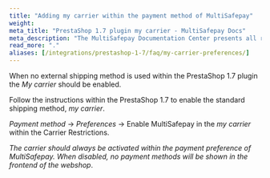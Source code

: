 ```yaml
---
title: "Adding my carrier within the payment method of MultiSafepay"
weight:
meta_title: "PrestaShop 1.7 plugin my carrier - MultiSafepay Docs"
meta_description: "The MultiSafepay Documentation Center presents all relevant information about our Plugins and API. You can also find support pages for payment methods, tools and general questions as well as the contact details of our Support and Integration Teams."
read_more: "."
aliases: [/integrations/prestashop-1-7/faq/my-carrier-preferences/]
---
```


When no external shipping method is used within the PrestaShop 1.7 plugin the _My carrier_ should be enabled.

Follow the instructions within the PrestaShop 1.7 to enable the standard shipping method, _my carrier_.

_Payment method_ → _Preferences_ → Enable MultiSafepay in the _my carrier_ within the Carrier Restrictions.

_The carrier should always be activated within the payment preference of MultiSafepay. When disabled, no payment methods will be shown in the frontend of the webshop_.

